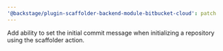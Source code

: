 ```yaml
---
'@backstage/plugin-scaffolder-backend-module-bitbucket-cloud': patch
---
```


Add ability to set the initial commit message when initializing a repository using the scaffolder action.
